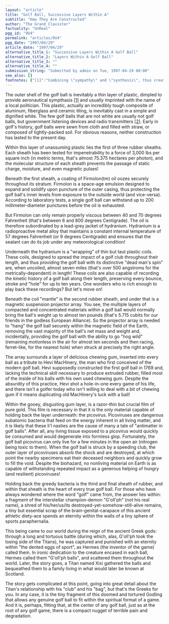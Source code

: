 ```yaml
---
layout: "article"
title: "Golf Ball, Successive Layers Within A"
subtitle: "How They Are Constructed"
author: "The Grand Clavister"
factuality: "UnReal"
pgg_id: "9U4"
permalink: "articles/9U4"
pgg_date: "1997/04/29"
article_date: "1997/04/29"
alternative_title_1: "Successive Layers Within A Golf Ball"
alternative_title_2: "Layers Within A Golf Ball"
alternative_title_3: ""
alternative_title_4: ""
submission_string: "Submitted by admin on Tue, 1997-04-29 00:00"
see_also: []
footnotes: {"[1]":"Combining \"sympathy\" and \"synthesis\", thus creating a word that evokes rather than explains.","[2]":"An obscure but rigid federal law requires these devices to be \"easily visible\", but not easily recognizable, resulting in vividly concealed electronic subterfuge."}
---
```

<div>
<p>The outer shell of the golf ball is inevitably a thin layer of plastic, dimpled to provide aeronautical sympthasis <a href="#footnotes.1" class="footnote-link">[1]</a> and usually imprinted with the name of a local politician. This plastic, actually an incredibly tough composite of aluminum, fiberglass and ceramic tiling, is inevitably cast in a simple and dignified white. The few golf balls that are not white are usually not golf balls, but government listening devices and radio transmitters <a href="#footnotes.2" class="footnote-link">[2]</a>. Early in golf's history, golf balls were sewn from cloth and filled with straw, or composed of tightly-packed soil. For obvious reasons, neither construction has lasted to the present day.</p>
<p>Within this layer of unassuming plastic lies the first of three rubber sheaths. Each sheath has been tested for impenetrability to a force of 3,000 lbs per square inch (in metric terms, that's almost 75.375 hectares per photon), and the molecular structure of each sheath prevents the passage of static charge, moisture, and even magnetic pulses!</p>
<p>Beneath the first sheath, a coating of Firmolon(tm) oil oozes securely throughout its stratum. Firmolon is a space-age emulsion designed to expand and solidify upon puncture of the outer casing, thus protecting the golf ball's inner levels from exposure to the outside world (and vice-versa). According to laboratory tests, a single golf ball can withstand up to 200 millimeter-diameter punctures before the oil is exhausted.</p>
<p>But Firmolon can only remain properly viscous between 40 and 70 degrees Fahrenheit (that's between 6 and 800 degrees Centigrade). The oil is therefore subordinated by a lead-grey jacket of hydranium. Hydranium is a radioproactive metal alloy that maintains a constant internal temperature of 57 degrees Fahrenheit (or 9 degrees Centigrade) and ensures that the sealant can do its job under any meteorological condition!</p>
<p>Underneath the hydranium is a "wrapping" of thin but taut plastic coils. These coils, designed to spread the impact of a golf club throughout their length, and thus providing the golf ball with its distinctive "dead man's spin" are, when uncoiled, almost seven miles (that's over 500 angstroms for the metrically-dependent) in length! These coils are also capable of recording the kinetic history of a golf ball along their length, preserving every bounce, stroke and "hole" for up to ten years. One wonders who is rich enough to play back these recordings? But let's move on!</p>
<p>Beneath the coil "mantle" is the second rubber sheath, and under that is a magnetic suspension projector array. You see, the multiple layers of compacted and concentrated materials within a golf ball would normally bring the ball's weight up to almost ten pounds (that's 5.715 cubits for our friends in the godless European Alliance). So the projector array is needed to "hang" the golf ball securely within the magnetic field of the Earth, removing the vast majority of the ball's net mass and weight and, incidentally, providing the golf ball with the ability to go "hog wild" (remaining motionless in the air for almost ten seconds and then racing, ferret-like, for the nearest hole) when struck at precisely the right angle.</p>
<p>The array surrounds a layer of delicious chewing gum, inserted into every ball as a tribute to Hevi MacHinery, the man who first conceived of the modern golf ball. Hevi supposedly constructed the first golf ball in 1769 and, lacking the technical skill necessary to produce extruded rubber, filled most of the inside of his balls with his own used chewing gum. Despite the absurdity of this practice, Hevi shot a hole-in-one every game of his life, and there isn't a golfer today who isn't willing to deal with a bit of chewing gum if it means duplicating old MacHinery's luck with a ball!</p>
<p>Within the gooey, disgusting gum layer, is a razor-thin but crucial film of pure gold. This film is necessary in that it is the only material capable of holding back the layer underneath: the picovirus. Picoviruses are dangerous subatomic bacteria that feed on the energy inherent in all living matter, and it is likely that these li'l nasties are the cause of many a tale of "antimatter in golf balls". After all, any living tissue exposed to a picovirus would quickly be consumed and would degenerate into formless glop. Fortunately, the golf ball picovirus can only live for a few minutes in the open air (nitrogen being toxic to them). When the golf ball is struck by a speeding club, the outer layer of picoviruses absorb the shock and are destroyed, at which point the nearby specimens eat their deceased neighbors and quickly grow to fill the void. Despite the biohazard, no nonliving material on Earth is as capable of withstanding repeated impact as a generous helping of hungry (and resilient) picoviruses!</p>
<p>Holding back the greedy bacteria is the third and final sheath of rubber, and within that sheath is the heart of every true golf ball. For those who have always wondered where the word "golf" came from, the answer lies within: a fragment of the interstellar champion-demon "G'oll'ph" (not his real name), a shred of his/her/us/its destroyed-yet-somehow-still-alive remains, a tiny but essential scrap of the brain-genital-carapace of this ancient athletic diety-ace spends an eternity within the walls of a tiny sphere of sports paraphernalia.</p>
<p>This being came to our world during the reign of the ancient Greek gods: through a long and tortuous battle (during which, alas, G'oll'ph took the losing side of the Titans), he was captured and punished with an eternity within "the dented eggs of sport", as Hermes (the inventor of the game) called them. In ironic dedication to the creature encased in each ball, Hermes called them "G'oll'ph balls", and scattered them throughout the world. Later, the story goes, a Titan named Xixi gathered the balls and bequeathed them to a family living in what would later be known at Scotland.</p>
<p>The story gets complicated at this point, going into great detail about the Titan's relationship with his "club" and his "bag", but that's the Greeks for you. In any case, it is the tiny fragment of this doomed and tortured Godling that allows any genuine golf ball to fit within the spiritual format of a game. And it is, perhaps, fitting that, at the center of any golf ball, just as at the root of any golf game, there is a compact nugget of terrible pain and degradation.</p>
</div>

